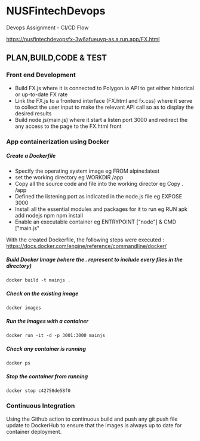 # NUSFintechDevops
Devops Assignment - CI/CD Flow

https://nusfintechdevopsfx-3w6afueuvq-as.a.run.app/FX.html


## PLAN,BUILD,CODE & TEST

### Front end Development

- Build FX.js where it is connected to Polygon.io API to get either historical or up-to-date FX rate
- Link the FX.js to a frontend interface (FX.html and fx.css) where it serve to collect the user input to make the relevant API call so as to display the desired results
- Build node.js(main.js) where it start a listen port 3000 and redirect the any access to the page to the FX.html front

### App containerization using Docker

##### Create a Dockerfile

- Specify the operating system image                            eg FROM alpine:latest
- set the working directory                                     eg WORKDIR /app
- Copy all the source code and file into the working director   eg Copy . /app
- Defined the listening port as indicated in the node.js file   eg EXPOSE 3000
- Install all the essential modules and packages for it to run  eg RUN apk add nodejs npm npm install
- Enable an executable container                                eg ENTRYPOINT ["node"] & CMD ["main.js"

With the created Dockerfile, the following steps were executed :
https://docs.docker.com/engine/reference/commandline/docker/

##### Build Docker Image (where the . represent to include every files in the directory)
```docker build -t mainjs . ```

##### Check on the existing image
```docker images ```

##### Run the images with a container
```docker run -it -d -p 3001:3000 mainjs ```

##### Check any container is running
```docker ps ```

##### Stop the container from running
 ```docker stop c42758de58f0 ```
 
### Continuous Integration
Using the Github action to continuous build and push any git push file update to DockerHub to ensure that the images is always up to date for container deployment.







